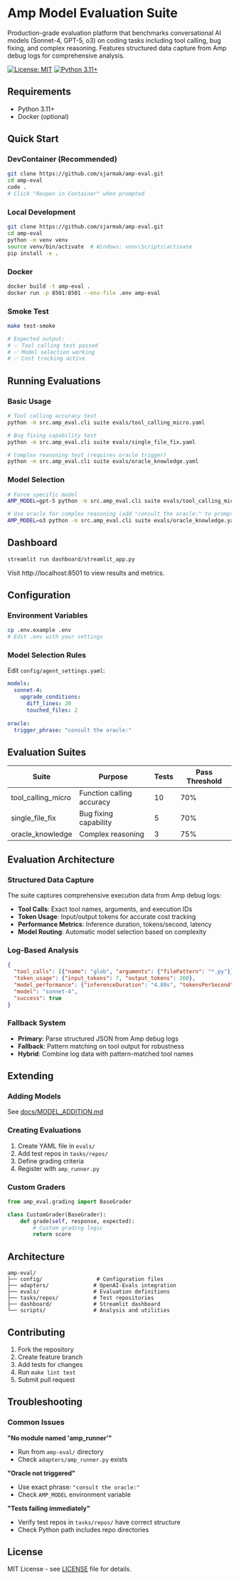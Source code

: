 # Amp Model Evaluation Suite

Production-grade evaluation platform that benchmarks conversational AI models (Sonnet-4, GPT-5, o3) on coding tasks including tool calling, bug fixing, and complex reasoning. Features structured data capture from Amp debug logs for comprehensive analysis.

[![License: MIT](https://img.shields.io/badge/License-MIT-yellow.svg)](https://opensource.org/licenses/MIT)
[![Python 3.11+](https://img.shields.io/badge/python-3.11+-blue.svg)](https://www.python.org/downloads/)

## Requirements

- Python 3.11+
- Docker (optional)

## Quick Start

### DevContainer (Recommended)
```bash
git clone https://github.com/sjarmak/amp-eval.git
cd amp-eval
code .
# Click "Reopen in Container" when prompted
```

### Local Development
```bash
git clone https://github.com/sjarmak/amp-eval.git
cd amp-eval
python -m venv venv
source venv/bin/activate  # Windows: venv\Scripts\activate
pip install -e .
```

### Docker
```bash
docker build -t amp-eval .
docker run -p 8501:8501 --env-file .env amp-eval
```

### Smoke Test
```bash
make test-smoke

# Expected output:
# ✅ Tool calling test passed  
# ✅ Model selection working
# ✅ Cost tracking active
```

## Running Evaluations

### Basic Usage
```bash
# Tool calling accuracy test
python -m src.amp_eval.cli suite evals/tool_calling_micro.yaml

# Bug fixing capability test
python -m src.amp_eval.cli suite evals/single_file_fix.yaml

# Complex reasoning test (requires oracle trigger)
python -m src.amp_eval.cli suite evals/oracle_knowledge.yaml
```

### Model Selection
```bash
# Force specific model
AMP_MODEL=gpt-5 python -m src.amp_eval.cli suite evals/tool_calling_micro.yaml

# Use oracle for complex reasoning (add "consult the oracle:" to prompts)
AMP_MODEL=o3 python -m src.amp_eval.cli suite evals/oracle_knowledge.yaml
```

## Dashboard

```bash
streamlit run dashboard/streamlit_app.py
```

Visit http://localhost:8501 to view results and metrics.

## Configuration

### Environment Variables
```bash
cp .env.example .env
# Edit .env with your settings
```

### Model Selection Rules
Edit `config/agent_settings.yaml`:

```yaml
models:
  sonnet-4:
    upgrade_conditions:
      diff_lines: 20
      touched_files: 2
  
oracle:
  trigger_phrase: "consult the oracle:"
```

## Evaluation Suites

| Suite | Purpose | Tests | Pass Threshold |
|-------|---------|-------|----------------|
| tool_calling_micro | Function calling accuracy | 10 | 70% |
| single_file_fix | Bug fixing capability | 5 | 70% |
| oracle_knowledge | Complex reasoning | 3 | 75% |

## Evaluation Architecture

### Structured Data Capture

The suite captures comprehensive execution data from Amp debug logs:

- **Tool Calls**: Exact tool names, arguments, and execution IDs
- **Token Usage**: Input/output tokens for accurate cost tracking  
- **Performance Metrics**: Inference duration, tokens/second, latency
- **Model Routing**: Automatic model selection based on complexity

### Log-Based Analysis

```json
{
  "tool_calls": [{"name": "glob", "arguments": {"filePattern": "*.py"}}],
  "token_usage": {"input_tokens": 7, "output_tokens": 260},
  "model_performance": {"inferenceDuration": "4.88s", "tokensPerSecond": 53.3},
  "model": "sonnet-4",
  "success": true
}
```

### Fallback System

- **Primary**: Parse structured JSON from Amp debug logs
- **Fallback**: Pattern matching on tool output for robustness
- **Hybrid**: Combine log data with pattern-matched tool names

## Extending

### Adding Models
See [docs/MODEL_ADDITION.md](docs/MODEL_ADDITION.md)

### Creating Evaluations
1. Create YAML file in `evals/`
2. Add test repos in `tasks/repos/`
3. Define grading criteria
4. Register with `amp_runner.py`

### Custom Graders
```python
from amp_eval.grading import BaseGrader

class CustomGrader(BaseGrader):
    def grade(self, response, expected):
        # Custom grading logic
        return score
```

## Architecture

```
amp-eval/
├── config/                 # Configuration files
├── adapters/              # OpenAI-Evals integration  
├── evals/                 # Evaluation definitions
├── tasks/repos/           # Test repositories
├── dashboard/             # Streamlit dashboard
└── scripts/               # Analysis and utilities
```

## Contributing

1. Fork the repository
2. Create feature branch
3. Add tests for changes
4. Run `make lint test`
5. Submit pull request

## Troubleshooting

### Common Issues

**"No module named 'amp_runner'"**
- Run from `amp-eval/` directory
- Check `adapters/amp_runner.py` exists

**"Oracle not triggered"**
- Use exact phrase: `"consult the oracle:"`
- Check `AMP_MODEL` environment variable

**"Tests failing immediately"**
- Verify test repos in `tasks/repos/` have correct structure
- Check Python path includes repo directories

## License

MIT License - see [LICENSE](LICENSE) file for details.
